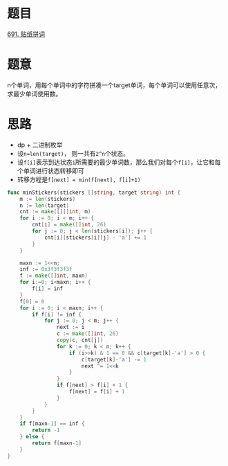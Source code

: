 # 题目
[691. 贴纸拼词](https://leetcode.cn/problems/stickers-to-spell-word/)

# 题意
n个单词，用每个单词中的字符拼凑一个target单词，每个单词可以使用任意次，求最少单词使用数。


# 思路
- dp + 二进制枚举
- 设`n=len(target)`， 则一共有`2^n`个状态。
- 设`f[i]`表示到达状态`i`所需要的最少单词数，那么我们对每个`f[i]`，让它和每个单词进行状态转移即可
- 转移方程是`f[next] = min(f[next], f[i]+1)`


```go
func minStickers(stickers []string, target string) int {
    m := len(stickers)
    n := len(target)
    cnt := make([][]int, m)
    for i := 0; i < m; i++ {
        cnt[i] = make([]int, 26)
        for j := 0; j < len(stickers[i]); j++ {
            cnt[i][stickers[i][j] - 'a'] += 1 
        }
    }

    maxn := 1<<n; 
    inf := 0x3f3f3f3f 
    f := make([]int, maxn)
    for i:=0; i<maxn; i++ {
        f[i] = inf 
    }
    f[0] = 0  
    for i := 0; i < maxn; i++ {
        if f[i] != inf {
            for j := 0; j < m; j++ {
                next := i 
                c := make([]int, 26)
                copy(c, cnt[j])
                for k := 0; k < n; k++ {
                    if (i>>k) & 1 == 0 && c[target[k]-'a'] > 0 {
                        c[target[k]-'a'] -= 1 
                        next ^= 1<<k                    
                    }
                }
                if f[next] > f[i] + 1 {
                    f[next] = f[i] + 1 
                }
            }
        }
    }
    if f[maxn-1] == inf {
        return -1 
    } else {
        return f[maxn-1]
    }
}
```